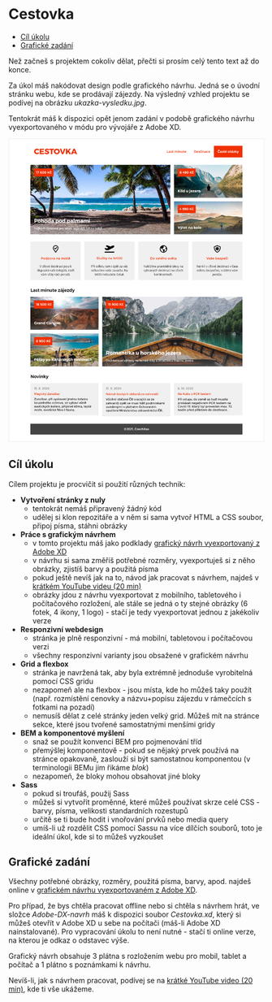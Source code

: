 # Cestovka

- [Cíl úkolu](#Cíl-úkolu)
- [Grafické zadání](#Grafické-zadání)

Než začneš s projektem cokoliv dělat, přečti si prosím celý tento text až do konce.

Za úkol máš nakódovat design podle grafického návrhu. Jedná se o úvodní stránku webu, kde se prodávají zájezdy. Na výsledný vzhled projektu se podívej na obrázku *ukazka-vysledku.jpg*.

Tentokrát máš k dispozici opět jenom zadání v podobě grafického návrhu vyexportovaného v módu pro vývojáře z Adobe XD.

![Ukázka výsledku](ukazka-vysledku.jpg)


## Cíl úkolu

Cílem projektu je procvičit si použití různých technik:
- **Vytvoření stránky z nuly**
  - tentokrát nemáš připravený žádný kód
  - udělej si klon repozitáře a v něm si sama vytvoř HTML a CSS soubor, připoj písma, stáhni obrázky
- **Práce s grafickým návrhem**
  - v tomto projektu máš jako podklady [grafický návrh vyexportovaný z Adobe XD](https://xd.adobe.com/view/50cee100-59ff-473d-b34a-cbf85b2a7b04-059d/grid/)
  - v návrhu si sama změříš potřebné rozměry, vyexportuješ si z něho obrázky, zjistíš barvy a použitá písma
  - pokud ještě nevíš jak na to, návod jak pracovat s návrhem, najdeš v [krátkém YouTube videu (20 min)](https://youtu.be/1ih_ZYdmNPU)
  - obrázky jdou z návrhu vyexportovat z mobilního, tabletového i počítačového rozložení, ale stále se jedná o ty stejné obrázky (6 fotek, 4 ikony, 1 logo) - stačí je tedy vyexportovat jednou z jakékoliv verze
- **Responzivní webdesign**
  - stránka je plně responzivní - má mobilní, tabletovou i počítačovou verzi
  - všechny responzivní varianty jsou obsažené v grafickém návrhu
- **Grid a flexbox**
  - stránka je navržená tak, aby byla extrémně jednoduše vyrobitelná pomocí CSS gridu
  - nezapomeň ale na flexbox - jsou místa, kde ho můžeš taky použít (např. rozmístění cenovky a názvu+popisu zájezdu v rámečcích s fotkami na pozadí)
  - nemusíš dělat z celé stránky jeden velký grid. Můžeš mít na stránce sekce, které jsou tvořené samostatnými menšími gridy
- **BEM a komponentové myšlení**
  - snaž se použít konvenci BEM pro pojmenování tříd
  - přemýšlej komponentově - pokud se nějaký prvek používá na stránce opakovaně, zaslouží si být samostatnou komponentou (v terminologii BEMu jim řikáme *blok*)
  - nezapomeň, že bloky mohou obsahovat jiné bloky
- **Sass**
  - pokud si troufáš, použij Sass
  - můžeš si vytvořit proměnné, které můžeš používat skrze celé CSS - barvy, písma, velikosti standardních rozestupů
  - určitě se ti bude hodit i vnořování prvků nebo media query
  - umíš-li už rozdělit CSS pomocí Sassu na více dílčích souborů, toto je ideální úkol, kde si to můžeš vyzkoušet


## Grafické zadání

Všechny potřebné obrázky, rozměry, použitá písma, barvy, apod. najdeš online v [grafickém návrhu vyexportovaném z Adobe XD](https://xd.adobe.com/view/50cee100-59ff-473d-b34a-cbf85b2a7b04-059d/grid/).

Pro případ, že bys chtěla pracovat offline nebo si chtěla s návrhem hrát, ve složce *Adobe-DX-navrh* máš k dispozici soubor *Cestovka.xd*, který si můžeš otevřít v Adobe XD u sebe na počítači (máš-li Adobe XD nainstalované). Pro vypracování úkolu to není nutné - stačí ti online verze, na kterou je odkaz o odstavec výše.

Grafický návrh obsahuje 3 plátna s rozložením webu pro mobil, tablet a počítač a 1 plátno s poznámkami k návrhu.

Nevíš-li, jak s návrhem pracovat, podívej se na [krátké YouTube video (20 min)](https://youtu.be/1ih_ZYdmNPU), kde ti vše ukážeme.


